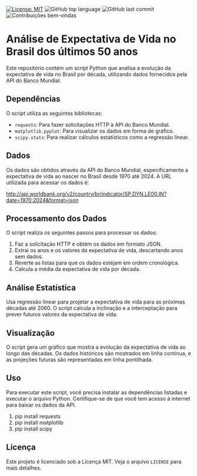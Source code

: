 [![License: MIT](https://img.shields.io/badge/License-MIT-green.svg)](https://github.com/BrunoAraujo84/modelo-expectativa-vida-mundial/blob/main/LICENSE) ![GitHub top language](https://img.shields.io/github/languages/top/BrunoAraujo84/modelo-expectativa-vida-mundial) ![GitHub last commit](https://img.shields.io/github/last-commit/BrunoAraujo84/modelo-expectativa-vida-mundial) ![Contribuições bem-vindas](https://img.shields.io/badge/contribuições-bem_vindas-brightgreen.svg?style=flat)


# Análise de Expectativa de Vida no Brasil dos últimos 50 anos

Este repositório contém um script Python que analisa a evolução da expectativa de vida no Brasil por década, utilizando dados fornecidos pela API do Banco Mundial.

## Dependências

O script utiliza as seguintes bibliotecas:

- `requests`: Para fazer solicitações HTTP à API do Banco Mundial.
- `matplotlib.pyplot`: Para visualizar os dados em forma de gráfico.
- `scipy.stats`: Para realizar cálculos estatísticos como a regressão linear.

## Dados

Os dados são obtidos através da API do Banco Mundial, especificamente a expectativa de vida ao nascer no Brasil desde 1970 até 2024. A URL utilizada para acessar os dados é:

http://api.worldbank.org/v2/country/br/indicator/SP.DYN.LE00.IN?date=1970:2024&format=json


## Processamento dos Dados

O script realiza os seguintes passos para processar os dados:

1. Faz a solicitação HTTP e obtém os dados em formato JSON.
2. Extrai os anos e os valores da expectativa de vida, descartando anos sem dados.
3. Reverte as listas para que os dados estejam em ordem cronológica.
4. Calcula a média da expectativa de vida por década.

## Análise Estatística

Usa regressão linear para projetar a expectativa de vida para as próximas décadas até 2060. O script calcula a inclinação e a interceptação para prever futuros valores da expectativa de vida.

## Visualização

O script gera um gráfico que mostra a evolução da expectativa de vida ao longo das décadas. Os dados históricos são mostrados em linha contínua, e as projeções futuras são representadas em linha pontilhada.

## Uso

Para executar este script, você precisa instalar as dependências listadas e executar o arquivo Python. Certifique-se de que você tem acesso à internet para baixar os dados da API.

1. pip install requests
2. pip install matplotlib
3. pip install scipy

## Licença

Este projeto é licenciado sob a Licença MIT. Veja o arquivo `LICENSE` para mais detalhes.

